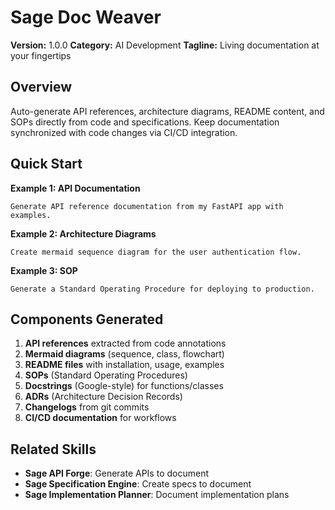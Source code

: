 # Sage Doc Weaver

**Version:** 1.0.0
**Category:** AI Development
**Tagline:** Living documentation at your fingertips

## Overview

Auto-generate API references, architecture diagrams, README content, and SOPs directly from code and specifications. Keep documentation synchronized with code changes via CI/CD integration.

## Quick Start

**Example 1: API Documentation**
```
Generate API reference documentation from my FastAPI app with examples.
```

**Example 2: Architecture Diagrams**
```
Create mermaid sequence diagram for the user authentication flow.
```

**Example 3: SOP**
```
Generate a Standard Operating Procedure for deploying to production.
```

## Components Generated

1. **API references** extracted from code annotations
2. **Mermaid diagrams** (sequence, class, flowchart)
3. **README files** with installation, usage, examples
4. **SOPs** (Standard Operating Procedures)
5. **Docstrings** (Google-style) for functions/classes
6. **ADRs** (Architecture Decision Records)
7. **Changelogs** from git commits
8. **CI/CD documentation** for workflows

## Related Skills

- **Sage API Forge**: Generate APIs to document
- **Sage Specification Engine**: Create specs to document
- **Sage Implementation Planner**: Document implementation plans
